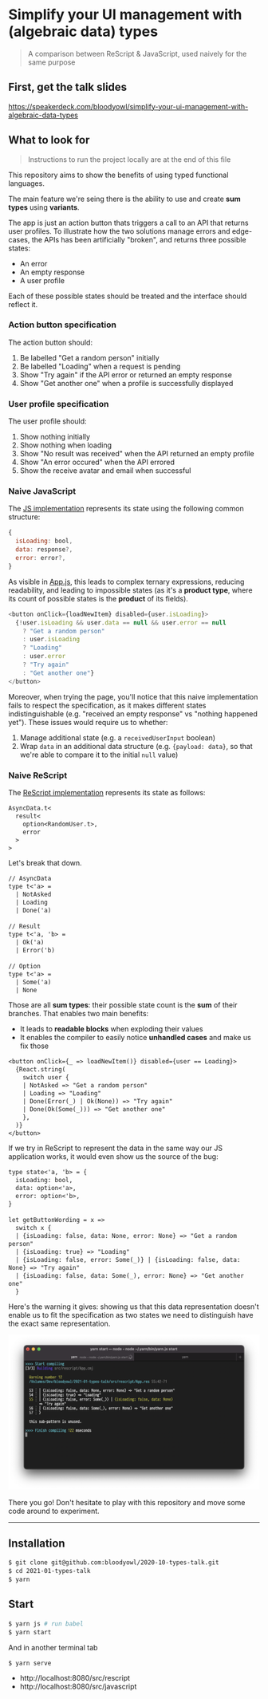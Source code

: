 # Simplify your UI management with (algebraic data) types

> A comparison between ReScript & JavaScript, used naively for the same purpose

## First, get the talk slides

https://speakerdeck.com/bloodyowl/simplify-your-ui-management-with-algebraic-data-types

## What to look for

> Instructions to run the project locally are at the end of this file

This repository aims to show the benefits of using typed functional languages.

The main feature we're seing there is the ability to use and create **sum types** using **variants**. 

The app is just an action button thats triggers a call to an API that returns user profiles. To illustrate how the two solutions manage errors and edge-cases, the APIs has been artificially "broken", and returns three possible states:

- An error
- An empty response
- A user profile

Each of these possible states should be treated and the interface should reflect it.

### Action button specification

The action button should:

1. Be labelled "Get a random person" initially
2. Be labelled "Loading" when a request is pending
3. Show "Try again" if the API error or returned an empty response
4. Show "Get another one" when a profile is successfully displayed

### User profile specification

The user profile should:

1. Show nothing initially
2. Show nothing when loading
3. Show "No result was received" when the API returned an empty profile
4. Show "An error occured" when the API errored
4. Show the receive avatar and email when successful

### Naive JavaScript

The [JS implementation](./src/javascript/App.js) represents its state using the following common structure:

```javascript
{
  isLoading: bool,
  data: response?,
  error: error?,
}
```

As visible in [App.js](./src/javascript/App.js), this leads to complex ternary expressions, reducing readability, and leading to impossible states (as it's a **product type**, where its count of possible states is the **product** of its fields).

```javascript
<button onClick={loadNewItem} disabled={user.isLoading}>
  {!user.isLoading && user.data == null && user.error == null
    ? "Get a random person"
    : user.isLoading
    ? "Loading"
    : user.error
    ? "Try again"
    : "Get another one"}
</button>
```

Moreover, when trying the page, you'll notice that this naive implementation fails to respect the specification, as it makes different states indistinguishable (e.g. "received an empty response" vs "nothing happened yet"). These issues would require us to whether:

1. Manage additional state (e.g. a `receivedUserInput` boolean)
2. Wrap `data` in an additional data structure (e.g. `{payload: data}`, so that we're able to compare it to the initial `null` value)

### Naive ReScript

The [ReScript implementation](./src/rescript/App.res) represents its state as follows:

```rescript
AsyncData.t<
  result<
    option<RandomUser.t>,
    error
  >
>
```

Let's break that down. 

```rescript
// AsyncData
type t<'a> =
  | NotAsked
  | Loading
  | Done('a)

// Result
type t<'a, 'b> =
  | Ok('a)
  | Error('b)

// Option
type t<'a> =
  | Some('a)
  | None
```

Those are all **sum types**: their possible state count is the **sum** of their branches. That enables two main benefits:

- It leads to **readable blocks** when exploding their values
- It enables the compiler to easily notice **unhandled cases** and make us fix those

```rescript
<button onClick={_ => loadNewItem()} disabled={user == Loading}>
  {React.string(
    switch user {
    | NotAsked => "Get a random person"
    | Loading => "Loading"
    | Done(Error(_) | Ok(None)) => "Try again"
    | Done(Ok(Some(_))) => "Get another one"
    },
  )}
</button>
```

If we try in ReScript to represent the data in the same way our JS application works, it would even show us the source of the bug:

```rescript
type state<'a, 'b> = {
  isLoading: bool,
  data: option<'a>,
  error: option<'b>,
}

let getButtonWording = x =>
  switch x {
  | {isLoading: false, data: None, error: None} => "Get a random person"
  | {isLoading: true} => "Loading"
  | {isLoading: false, error: Some(_)} | {isLoading: false, data: None} => "Try again"
  | {isLoading: false, data: Some(_), error: None} => "Get another one"
  }
```

Here's the warning it gives: showing us that this data representation doesn't enable us to fit the specification as two states we need to distinguish have the exact same representation.

![](./compiler.png)

There you go! Don't hesitate to play with this repository and move some code around to experiment.

---

## Installation

```sh
$ git clone git@github.com:bloodyowl/2020-10-types-talk.git
$ cd 2021-01-types-talk
$ yarn
```

## Start

```sh
$ yarn js # run babel
$ yarn start
```

And in another terminal tab

```sh
$ yarn serve
```

- http://localhost:8080/src/rescript
- http://localhost:8080/src/javascript

